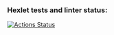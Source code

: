 ### Hexlet tests and linter status:
[![Actions Status](https://github.com/Keksonoid/js-starter-project-44/workflows/hexlet-check/badge.svg)](https://github.com/Keksonoid/js-starter-project-44/actions)